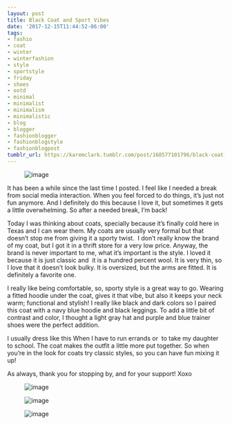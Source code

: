 ```yaml
---
layout: post
title: Black Coat and Sport Vibes
date: '2017-12-15T11:44:52-06:00'
tags:
- fashio
- coat
- winter
- winterfashion
- style
- sportstyle
- friday
- shoes
- ootd
- minimal
- minimalist
- minimalism
- minimalistic
- blog
- blogger
- fashionblogger
- fashionblogstyle
- fashionblogpost
tumblr_url: https://karemclark.tumblr.com/post/168577101796/black-coat-and-sport-vibes
---
```

<figure data-orig-width="2448" data-orig-height="3264" class="tmblr-full"><img src="https://64.media.tumblr.com/65e5d242e9818f8dad84542e51e7c40b/tumblr_inline_p10jr4fpKo1t4qra9_540.jpg" alt="image" data-orig-width="2448" data-orig-height="3264"></figure>

It has been a while since the last time I posted. I feel like I needed a break from social media interaction. When you feel forced to do things, it’s just not fun anymore. And I definitely do this because I love it, but sometimes it gets a little overwhelming. So after a needed break, I’m back!

Today I was thinking about coats, specially because it’s finally cold here in Texas and I can wear them. My coats are usually very formal but that doesn’t stop me from giving it a sporty twist. &nbsp;I don’t really know the brand of my coat, but I got it in a thrift store for a very low price. Anyway, the brand is never important to me, what it’s important is the style. I loved it because it is just classic and &nbsp;it is a hundred percent wool. It is very thin, so I love that it doesn’t look bulky. It is oversized, but the arms are fitted. It is definitely a favorite one.

I really like being comfortable, so, sporty style is a great way to go. Wearing a fitted hoodie under the coat, gives it that vibe, but also it keeps your neck warm; functional and stylish! I really like black and dark colors so I paired this coat with a navy blue hoodie and black leggings. To add a little bit of contrast and color, I thought a light gray hat and purple and blue trainer shoes were the perfect addition.

I usually dress like this When I have to run errands or &nbsp;to take my daughter to school. The coat makes the outfit a little more put together. So when you’re in the look for coats try classic styles, so you can have fun mixing it up!

As always, thank you for stopping by, and for your support! Xoxo

<figure data-orig-width="2440" data-orig-height="2468" class="tmblr-full"><img src="https://64.media.tumblr.com/db67225088938badce91e3163452960b/tumblr_inline_p10jsrXVAW1t4qra9_540.jpg" alt="image" data-orig-width="2440" data-orig-height="2468"></figure><figure data-orig-width="2448" data-orig-height="3264" class="tmblr-full"><img src="https://64.media.tumblr.com/74c77fca9ebfcf26483c91d4d0b67388/tumblr_inline_p10jx7Jm0W1t4qra9_540.jpg" alt="image" data-orig-width="2448" data-orig-height="3264"></figure><figure data-orig-width="2448" data-orig-height="3264" class="tmblr-full"><img src="https://64.media.tumblr.com/175a985158e2209b67506f3b4cc19264/tumblr_inline_p10jqtCOvN1t4qra9_540.jpg" alt="image" data-orig-width="2448" data-orig-height="3264"></figure>
